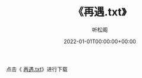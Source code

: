 ﻿---
title:  《再遇.txt》
date:   2022-01-01T00:00:00+00:00
author: 听松阁
layout: post
permalink: /再遇/
categories: 小说
tags: [小说]
---

点击《 [再遇.txt](http://img.660000.xyz/bookstukust/book/bntxt/10/再遇.txt)》进行下载